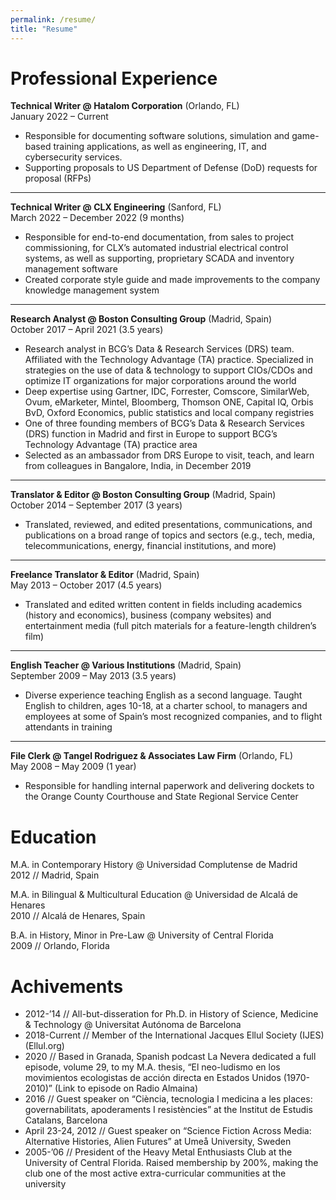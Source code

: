 ```yaml
---
permalink: /resume/
title: "Resume"
---
```


# Professional Experience
**Technical Writer @ Hatalom Corporation** (Orlando, FL)  
January 2022 – Current  
- Responsible for documenting software solutions, simulation and game-based training applications, as well as engineering, IT, and cybersecurity services.
- Supporting proposals to US Department of Defense (DoD) requests for proposal (RFPs)

---

**Technical Writer @ CLX Engineering** (Sanford, FL)  
March 2022 – December 2022 (9 months)  
- Responsible for end-to-end documentation, from sales to project commissioning, for CLX’s automated industrial electrical control systems, as well as supporting, proprietary SCADA and inventory management software
- Created corporate style guide and made improvements to the company knowledge management system

---

**Research Analyst @ Boston Consulting Group** (Madrid, Spain)  
October 2017 – April 2021 (3.5 years)  
- Research analyst in BCG’s Data & Research Services (DRS) team. Affiliated with the Technology Advantage (TA) practice. Specialized in strategies on the use of data & technology to support CIOs/CDOs and optimize IT organizations for major corporations around the world
- Deep expertise using Gartner, IDC, Forrester, Comscore, SimilarWeb, Ovum, eMarketer, Mintel, Bloomberg, Thomson ONE, Capital IQ, Orbis BvD, Oxford Economics, public statistics and local company registries
- One of three founding members of BCG’s Data & Research Services (DRS) function in Madrid and first in Europe to support BCG’s Technology Advantage (TA) practice area
- Selected as an ambassador from DRS Europe to visit, teach, and learn from colleagues in Bangalore, India, in December 2019

---

**Translator & Editor @ Boston Consulting Group** (Madrid, Spain)  
October 2014 – September 2017 (3 years)  
- Translated, reviewed, and edited presentations, communications, and publications on a broad range of topics and sectors (e.g., tech, media, telecommunications, energy, financial institutions, and more)

---

**Freelance Translator & Editor** (Madrid, Spain)  
May 2013 – October 2017 (4.5 years)  
- Translated and edited written content in fields including academics (history and economics), business (company websites) and entertainment media (full pitch materials for a feature-length children’s film)

---

**English Teacher @ Various Institutions** (Madrid, Spain)  
September 2009 – May 2013 (3.5 years)  
- Diverse experience teaching English as a second language. Taught English to children, ages 10-18, at a charter school, to managers and employees at some of Spain’s most recognized companies, and to flight attendants in training

---

**File Clerk @ Tangel Rodriguez & Associates Law Firm** (Orlando, FL)  
May 2008 – May 2009 (1 year)  
- Responsible for handling internal paperwork and delivering dockets to the Orange County Courthouse and State Regional Service Center

# Education
M.A. in Contemporary History @ Universidad Complutense de Madrid  
2012 // Madrid, Spain

M.A. in Bilingual & Multicultural Education @ Universidad de Alcalá de Henares  
2010 // Alcalá de Henares, Spain

B.A. in History, Minor in Pre-Law @ University of Central Florida  
2009 // Orlando, Florida

# Achivements
- 2012-’14 // All-but-disseration for Ph.D. in History of Science, Medicine & Technology @ Universitat Autónoma de Barcelona
- 2018-Current // Member of the International Jacques Ellul Society (IJES) (Ellul.org)
- 2020 // Based in Granada, Spanish podcast La Nevera dedicated a full episode, volume 29, to my M.A. thesis, “El neo-ludismo en los movimientos ecologistas de acción directa en Estados Unidos (1970-2010)” (Link to episode on Radio Almaina)
- 2016 // Guest speaker on “Ciència, tecnologia I medicina a les places: governabilitats,
apoderaments I resistències” at the Institut de Estudis Catalans, Barcelona
- April 23-24, 2012 // Guest speaker on “Science Fiction Across Media: Alternative
Histories, Alien Futures” at Umeå University, Sweden
- 2005-’06 // President of the Heavy Metal Enthusiasts Club at the University of Central Florida. Raised membership by 200%, making the club one of the most active extra-curricular communities at the university
